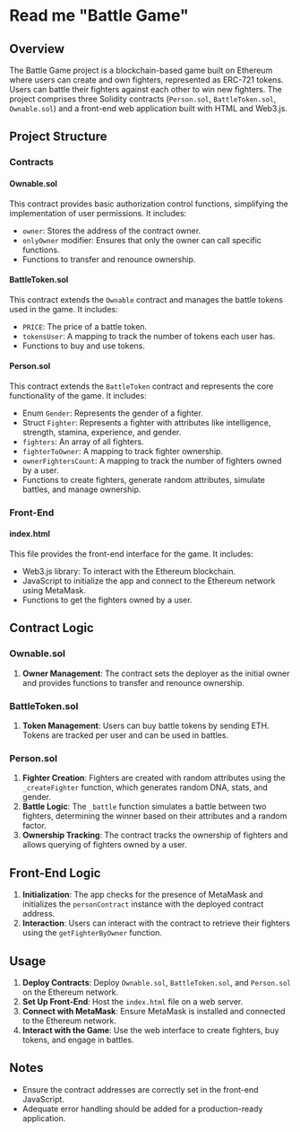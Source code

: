 # Read me "Battle Game"

## Overview

The Battle Game project is a blockchain-based game built on Ethereum where users can create and own fighters, represented as ERC-721 tokens. Users can battle their fighters against each other to win new fighters. The project comprises three Solidity contracts (`Person.sol`, `BattleToken.sol`, `Ownable.sol`) and a front-end web application built with HTML and Web3.js.

## Project Structure

### Contracts

#### Ownable.sol

This contract provides basic authorization control functions, simplifying the implementation of user permissions. It includes:

- `owner`: Stores the address of the contract owner.
- `onlyOwner` modifier: Ensures that only the owner can call specific functions.
- Functions to transfer and renounce ownership.

#### BattleToken.sol

This contract extends the `Ownable` contract and manages the battle tokens used in the game. It includes:

- `PRICE`: The price of a battle token.
- `tokensUser`: A mapping to track the number of tokens each user has.
- Functions to buy and use tokens.

#### Person.sol

This contract extends the `BattleToken` contract and represents the core functionality of the game. It includes:

- Enum `Gender`: Represents the gender of a fighter.
- Struct `Fighter`: Represents a fighter with attributes like intelligence, strength, stamina, experience, and gender.
- `fighters`: An array of all fighters.
- `fighterToOwner`: A mapping to track fighter ownership.
- `ownerFightersCount`: A mapping to track the number of fighters owned by a user.
- Functions to create fighters, generate random attributes, simulate battles, and manage ownership.

### Front-End

#### index.html

This file provides the front-end interface for the game. It includes:

- Web3.js library: To interact with the Ethereum blockchain.
- JavaScript to initialize the app and connect to the Ethereum network using MetaMask.
- Functions to get the fighters owned by a user.

## Contract Logic

### Ownable.sol

1. **Owner Management**: The contract sets the deployer as the initial owner and provides functions to transfer and renounce ownership.

### BattleToken.sol

1. **Token Management**: Users can buy battle tokens by sending ETH. Tokens are tracked per user and can be used in battles.

### Person.sol

1. **Fighter Creation**: Fighters are created with random attributes using the `_createFighter` function, which generates random DNA, stats, and gender.
2. **Battle Logic**: The `_battle` function simulates a battle between two fighters, determining the winner based on their attributes and a random factor.
3. **Ownership Tracking**: The contract tracks the ownership of fighters and allows querying of fighters owned by a user.

## Front-End Logic

1. **Initialization**: The app checks for the presence of MetaMask and initializes the `personContract` instance with the deployed contract address.
2. **Interaction**: Users can interact with the contract to retrieve their fighters using the `getFighterByOwner` function.

## Usage

1. **Deploy Contracts**: Deploy `Ownable.sol`, `BattleToken.sol`, and `Person.sol` on the Ethereum network.
2. **Set Up Front-End**: Host the `index.html` file on a web server.
3. **Connect with MetaMask**: Ensure MetaMask is installed and connected to the Ethereum network.
4. **Interact with the Game**: Use the web interface to create fighters, buy tokens, and engage in battles.

## Notes

- Ensure the contract addresses are correctly set in the front-end JavaScript.
- Adequate error handling should be added for a production-ready application.
